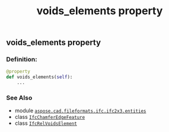 ﻿---
title: voids_elements property
second_title: Aspose.CAD for Python via .NET API References
description: 
type: docs
weight: 160
url: /python-net/aspose.cad.fileformats.ifc.ifc2x3.entities/ifcchamferedgefeature/voids_elements/
is_root: false
---

## voids_elements property

### Definition:
```python
@property
def voids_elements(self):
    ...
```

### See Also
* module [`aspose.cad.fileformats.ifc.ifc2x3.entities`](../../)
* class [`IfcChamferEdgeFeature`](/cad/python-net/aspose.cad.fileformats.ifc.ifc2x3.entities/ifcchamferedgefeature)
* class [`IfcRelVoidsElement`](/cad/python-net/aspose.cad.fileformats.ifc.ifc2x3.entities/ifcrelvoidselement)
